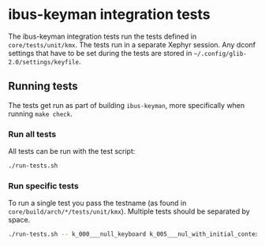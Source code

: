 # ibus-keyman integration tests

The ibus-keyman integration tests run the tests defined in `core/tests/unit/kmx`.
The tests run in a separate Xephyr session. Any dconf settings that have to be set during the tests
are stored in `~/.config/glib-2.0/settings/keyfile`.

## Running tests

The tests get run as part of building `ibus-keyman`, more specifically when running `make check`.

### Run all tests

All tests can be run with the test script:

```bash
./run-tests.sh
```

### Run specific tests

To run a single test you pass the testname (as found in
`core/build/arch/*/tests/unit/kmx`). Multiple tests should be separated by space.

```bash
./run-tests.sh -- k_000___null_keyboard k_005___nul_with_initial_context
```
